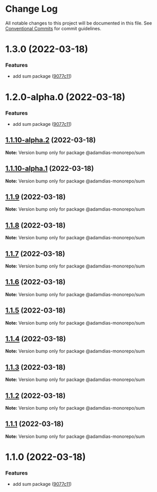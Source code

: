 # Change Log

All notable changes to this project will be documented in this file.
See [Conventional Commits](https://conventionalcommits.org) for commit guidelines.

# 1.3.0 (2022-03-18)


### Features

* add sum package ([9077c11](https://github.com/adamdias/monorepo/commit/9077c11320be156ed3d3bfdc7a7e6dcafdba8368))





# 1.2.0-alpha.0 (2022-03-18)


### Features

* add sum package ([9077c11](https://github.com/adamdias/monorepo/commit/9077c11320be156ed3d3bfdc7a7e6dcafdba8368))





## [1.1.10-alpha.2](https://github.com/adamdias/monorepo/compare/@adamdias-monorepo/sum@1.1.10-alpha.1...@adamdias-monorepo/sum@1.1.10-alpha.2) (2022-03-18)

**Note:** Version bump only for package @adamdias-monorepo/sum





## [1.1.10-alpha.1](https://github.com/adamdias/monorepo/compare/@adamdias-monorepo/sum@1.1.9...@adamdias-monorepo/sum@1.1.10-alpha.1) (2022-03-18)

**Note:** Version bump only for package @adamdias-monorepo/sum





## [1.1.9](https://github.com/adamdias/monorepo/compare/@adamdias-monorepo/sum@1.1.8...@adamdias-monorepo/sum@1.1.9) (2022-03-18)

**Note:** Version bump only for package @adamdias-monorepo/sum





## [1.1.8](https://github.com/adamdias/monorepo/compare/@adamdias-monorepo/sum@1.1.7...@adamdias-monorepo/sum@1.1.8) (2022-03-18)

**Note:** Version bump only for package @adamdias-monorepo/sum





## [1.1.7](https://github.com/adamdias/monorepo/compare/@adamdias-monorepo/sum@1.1.6...@adamdias-monorepo/sum@1.1.7) (2022-03-18)

**Note:** Version bump only for package @adamdias-monorepo/sum





## [1.1.6](https://github.com/adamdias/monorepo/compare/@adamdias-monorepo/sum@1.1.5...@adamdias-monorepo/sum@1.1.6) (2022-03-18)

**Note:** Version bump only for package @adamdias-monorepo/sum





## [1.1.5](https://github.com/adamdias/monorepo/compare/@adamdias-monorepo/sum@1.1.4...@adamdias-monorepo/sum@1.1.5) (2022-03-18)

**Note:** Version bump only for package @adamdias-monorepo/sum





## [1.1.4](https://github.com/adamdias/monorepo/compare/@adamdias-monorepo/sum@1.1.3...@adamdias-monorepo/sum@1.1.4) (2022-03-18)

**Note:** Version bump only for package @adamdias-monorepo/sum





## [1.1.3](https://github.com/adamdias/monorepo/compare/@adamdias-monorepo/sum@1.1.2...@adamdias-monorepo/sum@1.1.3) (2022-03-18)

**Note:** Version bump only for package @adamdias-monorepo/sum





## [1.1.2](https://github.com/adamdias/monorepo/compare/@adamdias-monorepo/sum@1.1.1...@adamdias-monorepo/sum@1.1.2) (2022-03-18)

**Note:** Version bump only for package @adamdias-monorepo/sum





## [1.1.1](https://github.com/adamdias/monorepo/compare/@adamdias-monorepo/sum@1.1.0...@adamdias-monorepo/sum@1.1.1) (2022-03-18)

**Note:** Version bump only for package @adamdias-monorepo/sum





# 1.1.0 (2022-03-18)


### Features

* add sum package ([9077c11](https://github.com/adamdias/monorepo/commit/9077c11320be156ed3d3bfdc7a7e6dcafdba8368))

